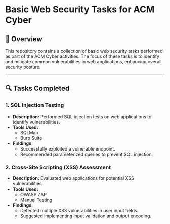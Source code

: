 
# Basic Web Security Tasks for ACM Cyber

## 📖 Overview

This repository contains a collection of basic web security tasks performed as part of the ACM Cyber activities. The focus of these tasks is to identify and mitigate common vulnerabilities in web applications, enhancing overall security posture.

---

## 🔍 Tasks Completed

### 1. **SQL Injection Testing**

- **Description:** Performed SQL injection tests on web applications to identify vulnerabilities.
- **Tools Used:** 
  - SQLMap
  - Burp Suite
- **Findings:** 
  - Successfully exploited a vulnerable endpoint.
  - Recommended parameterized queries to prevent SQL injection.

### 2. **Cross-Site Scripting (XSS) Assessment**

- **Description:** Evaluated web applications for potential XSS vulnerabilities.
- **Tools Used:**
  - OWASP ZAP
  - Manual Testing
- **Findings:**
  - Detected multiple XSS vulnerabilities in user input fields.
  - Suggested implementing input validation and output encoding.
